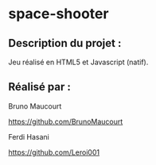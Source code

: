 # space-shooter

## Description du projet :

Jeu réalisé en HTML5 et Javascript (natif).

## Réalisé par :

Bruno Maucourt

https://github.com/BrunoMaucourt

Ferdi Hasani

https://github.com/Leroi001